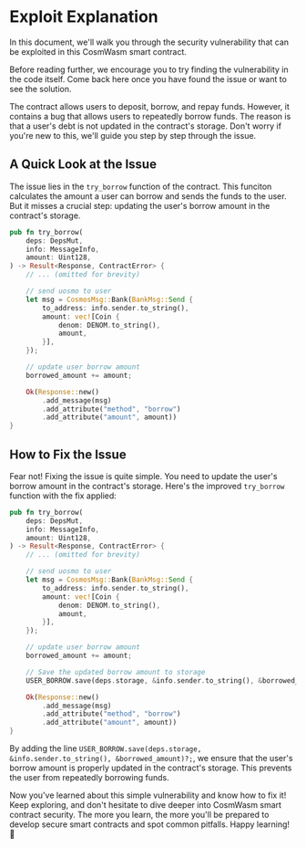 # Exploit Explanation

In this document, we'll walk you through the security vulnerability that can be exploited in this CosmWasm smart contract.

Before reading further, we encourage you to try finding the vulnerability in the code itself. Come back here once you have found the issue or want to see the solution.

The contract allows users to deposit, borrow, and repay funds. However, it contains a bug that allows users to repeatedly borrow funds. The reason is that a user's debt is not updated in the contract's storage. Don't worry if you're new to this, we'll guide you step by step through the issue.

## A Quick Look at the Issue

The issue lies in the `try_borrow` function of the contract. This funciton calculates the amount a user can borrow and sends the funds to the user. But it misses a crucial step: updating the user's borrow amount in the contract's storage.

```rust
pub fn try_borrow(
    deps: DepsMut,
    info: MessageInfo,
    amount: Uint128,
) -> Result<Response, ContractError> {
    // ... (omitted for brevity)

    // send uosmo to user
    let msg = CosmosMsg::Bank(BankMsg::Send {
        to_address: info.sender.to_string(),
        amount: vec![Coin {
            denom: DENOM.to_string(),
            amount,
        }],
    });

    // update user borrow amount
    borrowed_amount += amount;

    Ok(Response::new()
        .add_message(msg)
        .add_attribute("method", "borrow")
        .add_attribute("amount", amount))
}
```

## How to Fix the Issue

Fear not! Fixing the issue is quite simple. You need to update the user's borrow amount in the contract's storage. Here's the improved `try_borrow` function with the fix applied:

```rust
pub fn try_borrow(
    deps: DepsMut,
    info: MessageInfo,
    amount: Uint128,
) -> Result<Response, ContractError> {
    // ... (omitted for brevity)

    // send uosmo to user
    let msg = CosmosMsg::Bank(BankMsg::Send {
        to_address: info.sender.to_string(),
        amount: vec![Coin {
            denom: DENOM.to_string(),
            amount,
        }],
    });

    // update user borrow amount
    borrowed_amount += amount;

    // Save the updated borrow amount to storage
    USER_BORROW.save(deps.storage, &info.sender.to_string(), &borrowed_amount)?;

    Ok(Response::new()
        .add_message(msg)
        .add_attribute("method", "borrow")
        .add_attribute("amount", amount))
}
```

By adding the line `USER_BORROW.save(deps.storage, &info.sender.to_string(), &borrowed_amount)?;`, we ensure that the user's borrow amount is properly updated in the contract's storage. This prevents the user from repeatedly borrowing funds.

Now you've learned about this simple vulnerability and know how to fix it! Keep exploring, and don't hesitate to dive deeper into CosmWasm smart contract security. The more you learn, the more you'll be prepared to develop secure smart contracts and spot common pitfalls. Happy learning! 🚀